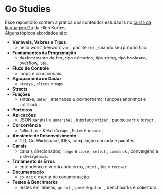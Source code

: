 # Go Studies
Esse repositório contém a prática dos conteúdos estudados no [curso da linguagem Go](https://www.youtube.com/playlist?list=PLCKpcjBB_VlBsxJ9IseNxFllf-UFEXOdg) da Ellen Korbes.  
Alguns tópicos abordados são:
* **Variáveis, Valores e Tipos**
	* hello world, keyword `var` , pacote `fmt` , criando seu próprio tipo.
* **Fundamentos da Programação**
	* deslocamento de bits, tipo númerico, tipo string, tipo booleano, overflow, iota.
* **Fluxo de Controle**
	* loops e condicionais.
* **Agrupamento de Dados**
	* `arrays` , `slices` e `maps` .
* **Structs**
* **Funções**
	* sintaxe, `defer` , interfaces & polimorfismo, funções anônimos e `callback` .
* **Ponteiros**
* **Aplicações**
	* JSON `marshal` e `unmarshal` , interface `Writer` , pacote `sort` e `bcrypt` .
* **Concorrência**
	* `GoRoutines` & `WaitGroups` , `Mutex` e `Atomic` .
* **Ambiente de Desenvolvimento**
	* CLI, Go Workspace, IDEs, compilação cruzada e pacotes. 
* **Canais**
	* canais direcionados, `range` e `close` , `select` , `comma ok` , convergência e divergência.
* **Tratamento de Erros**
	* entendendo e verificando erros, `print` , `log` e `recover` .
* **Documentação**
	* `go doc` e escrita de documentação.
* **Testes & Benchmarks**
	* testes em tabelas, `go fmt` , `govet` e `golint` , benchmarks e cobertura.